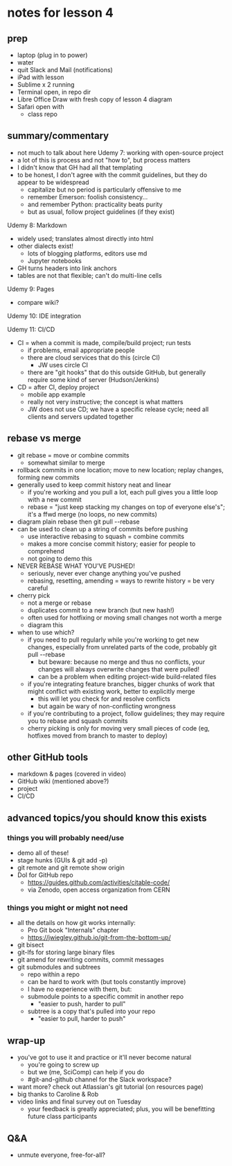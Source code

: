 # notes for lesson 4

## prep
- laptop (plug in to power)
- water 
- quit Slack and Mail (notifications)
- iPad with lesson
- Sublime x 2 running
- Terminal open, in repo dir
- Libre Office Draw with fresh copy of lesson 4 diagram
- Safari open with
    + class repo


## summary/commentary
- not much to talk about here
Udemy 7: working with open-source project
- a lot of this is process and not "how to", but process matters
- I didn't know that GH had all that templating
- to be honest, I don't agree with the commit guidelines, but they do appear to be widespread
    + capitalize but no period is particularly offensive to me
    + remember Emerson: foolish consistency...
    + and remember Python: practicality beats purity
    + but as usual, follow project guidelines (if they exist)

Udemy 8: Markdown
- widely used; translates almost directly into html
- other dialects exist!
    + lots of blogging platforms, editors use md
    + Jupyter notebooks
- GH turns headers into link anchors
- tables are not that flexible; can't do multi-line cells

Udemy 9: Pages
- compare wiki?

Udemy 10: IDE integration

Udemy 11: CI/CD
- CI = when a commit is made, compile/build project; run tests
    + if problems, email appropriate people
    + there are cloud services that do this (circle CI)
        * JW uses circle CI
    + there are "git hooks" that do this outside GitHub, but generally require some kind of server (Hudson/Jenkins)
- CD = after CI, deploy project
    + mobile app example
    + really not very instructive; the concept is what matters
    + JW does not use CD; we have a specific release cycle; need all clients and servers updated together


## rebase vs merge
- git rebase = move or combine commits
    + somewhat similar to merge
- rollback commits in one location; move to new location; replay changes, forming new commits
- generally used to keep commit history neat and linear
    + if you're working and you pull a lot, each pull gives you a little loop with a new commit
    + rebase = "just keep stacking my changes on top of everyone else's"; it's a ffwd merge (no loops, no new commits)
- diagram plain rebase then git pull --rebase
- can be used to clean up a string of commits before pushing
    + use interactive rebasing to squash = combine commits
    + makes a more concise commit history; easier for people to comprehend
    + not going to demo this
- NEVER REBASE WHAT YOU'VE PUSHED!
    + seriously, never ever change anything you've pushed
    + rebasing, resetting, amending = ways to rewrite history = be very careful
- cherry pick
    + not a merge or rebase
    + duplicates commit to a new branch (but new hash!)
    + often used for hotfixing or moving small changes not worth a merge
    + diagram this
- when to use which?
    + if you need to pull regularly while you're working to get new changes, especially from unrelated parts of the code, probably git pull --rebase
        * but beware: because no merge and thus no conflicts, your changes will always overwrite changes that were pulled!
        * can be a problem when editing project-wide build-related files
    + if you're integrating feature branches, bigger chunks of work that might conflict with existing work, better to explicitly merge
        * this will let you check for and resolve conflicts
        * but again be wary of non-conflicting wrongness
    + if you're contributing to a project, follow guidelines; they may require you to rebase and squash commits
    + cherry picking is only for moving very small pieces of code (eg, hotfixes moved from branch to master to deploy)


## other GitHub tools
- markdown & pages (covered in video)
- GitHub wiki (mentioned above?)
- project
- CI/CD


## advanced topics/you should know this exists

### things you will probably need/use
- demo all of these!
- stage hunks (GUIs & git add -p)
- git remote and git remote show origin 
- DoI for GitHub repo
    + https://guides.github.com/activities/citable-code/
    + via Zenodo, open access organization from CERN

### things you might or might not need
- all the details on how git works internally:
    + Pro Git book "Internals" chapter
    + https://jwiegley.github.io/git-from-the-bottom-up/
- git bisect
- git-lfs for storing large binary files
- git amend for rewriting commits, commit messages
- git submodules and subtrees
    + repo within a repo
    + can be hard to work with (but tools constantly improve)
    + I have no experience with them, but:
    + submodule points to a specific commit in another repo
        * "easier to push, harder to pull"
    + subtree is a copy that's pulled into your repo
        * "easier to pull, harder to push"


## wrap-up
- you've got to use it and practice or it'll never become natural
    + you're going to screw up
    + but we (me, SciComp) can help if you do
    + #git-and-github channel for the Slack workspace?
- want more?  check out Atlassian's git tutorial (on resources page)
- big thanks to Caroline & Rob
- video links and final survey out on Tuesday
    + your feedback is greatly appreciated; plus, you will be benefitting future class participants


## Q&A
- unmute everyone, free-for-all?



